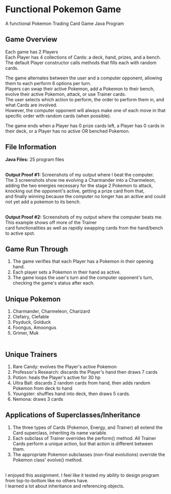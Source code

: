 # Functional Pokemon Game

A functional Pokemon Trading Card Game Java Program<br>

## Game Overview
Each game has 2 Players<br>
Each Player has 4 collections of Cards: a deck, hand, prizes, and a bench. <br>
The default Player constructor calls methods that fills each with random cards. <br> 


The game alternates between the user and a computer opponent, allowing them to each perform 6 options per turn.<br>
Players can swap their active Pokemon, add a Pokemon to their bench, <br>
evolve their active Pokemon, attack, or use Trainer cards. <br>
The user selects which action to perform, the order to perform them in, and what Cards are involved. <br>
However, the computer opponent will always make one of each move in that specific order with random cards (when possible).<br>


The game ends when a Player has 0 prize cards left, a Player has 0 cards in <br>
their deck, or a Player has no active OR benched Pokemon. <br>

## File Information
**Java Files:** 25 program files <br> <br>

**Output Proof #1:** Screenshots of my output where I beat the computer.<br>
The 3 screenshots show me evolving a Charmander into a Charmeleon, adding the two energies necessary
for the stage 2 Pokemon to attack, knocking out the opponent's active, getting a prize card from that, <br>
and finally winning because the computer no longer has an active and could not yet add a pokemon to its bench.<br> <br>

**Output Proof #2:** Screenshots of my output where the computer beats me. This example shows off more of the Trainer<br>
card functionalities as well as rapidly swapping cards from the hand/bench to active spot.


## Game Run Through
1. The game verifies that each Player has a Pokemon in their opening hand. <br>
2. Each player sets a Pokemon in their hand as active. <br>
3. The game loops the user's turn and the computer opponent's turn, checking the game's status after each. <br>

## Unique Pokemon 
1. Charmander, Charmeleon, Charizard<br>
2. Clefairy, Clefable<br>
3. Psyduck, Golduck<br>
4. Foongus, Amoongus<br>
5. Grimer, Muk<br><br>

## Unique Trainers
1. Rare Candy: evolves the Player's active Pokemon<br>
2. Professor's Research: discards the Player's hand then draws 7 cards<br>
3. Potion: heals the Player's active for 30 hp<br>
4. Ultra Ball: discards 2 random cards from hand, then adds random Pokemon from deck to hand<br>
5. Youngster: shuffles hand into deck, then draws 5 cards.
6. Nemona: draws 3 cards

## Applications of Superclasses/Inheritance
1. The three types of Cards (Pokemon, Energy, and Trainer) all extend the Card superclass, inheriting its name variable.<br>
2. Each subclass of Trainer overrides the perform() method. All Trainer Cards perform a unique action, but that action is different between them.<br>
3. The appropriate Pokemon subclasses (non-final evolutions) override the Pokemon class' evolve() method.<br>


<br>
I enjoyed this assignment. I feel like it tested my ability to design program from top-to-bottom like no others have.<br>
I learned a lot about inheritance and referencing objects.
